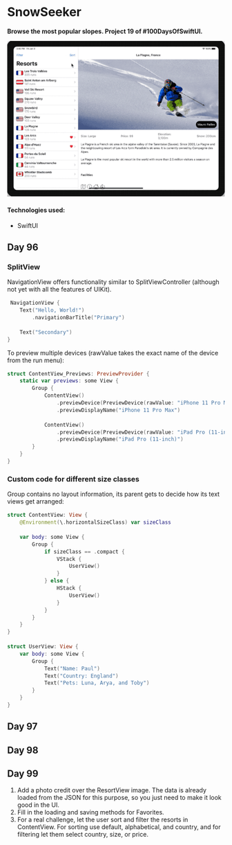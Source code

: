 # SnowSeeker 

**Browse the most popular slopes. Project 19 of #100DaysOfSwiftUI.**

![](gif.gif)


#### Technologies used:
- SwiftUI

## Day 96

### SplitView
NavigationView offers functionality similar to SplitViewController (although not yet with all the features of UIKit).

```Swift
 NavigationView {
    Text("Hello, World!")
        .navigationBarTitle("Primary")
    
    Text("Secondary")
}
```

To preview multiple devices (rawValue takes the exact name of the device from the run menu):
```Swift
struct ContentView_Previews: PreviewProvider {
    static var previews: some View {
        Group {
            ContentView()
                .previewDevice(PreviewDevice(rawValue: "iPhone 11 Pro Max"))
                .previewDisplayName("iPhone 11 Pro Max")
            
            ContentView()
                .previewDevice(PreviewDevice(rawValue: "iPad Pro (11-inch)"))
                .previewDisplayName("iPad Pro (11-inch)")
        }
    }
} 
```

### Custom code for different size classes

Group contains no layout information, its parent gets to decide how its text views get arranged:

```Swift
struct ContentView: View {
    @Environment(\.horizontalSizeClass) var sizeClass

    var body: some View {
        Group {
            if sizeClass == .compact {
                VStack {
                    UserView()
                }
            } else {
                HStack {
                    UserView()
                }
            }
        }
    }
}

struct UserView: View {
    var body: some View {
        Group {
            Text("Name: Paul")
            Text("Country: England")
            Text("Pets: Luna, Arya, and Toby")
        }
    }
} 
```

## Day 97

## Day 98

## Day 99

1. Add a photo credit over the ResortView image. The data is already loaded from the JSON for this purpose, so you just need to make it look good in the UI.
2. Fill in the loading and saving methods for Favorites.
3. For a real challenge, let the user sort and filter the resorts in ContentView. For sorting use default, alphabetical, and country, and for filtering let them select country, size, or price.

